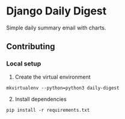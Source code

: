 # Django Daily Digest

Simple daily summary email with charts.

## Contributing

### Local setup

1. Create the virtual environment

```
mkvirtualenv --python=python3 daily-digest
```

2. Install dependencies

```
pip install -r requirements.txt
```
